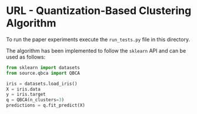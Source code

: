 # URL - Quantization-Based Clustering Algorithm
To run the paper experiments execute the `run_tests.py` file in this directory.

The algorithm has been implemented to follow the `sklearn` API and can be used as follows:
```python
from sklearn import datasets
from source.qbca import QBCA

iris = datasets.load_iris()
X = iris.data
y = iris.target
q = QBCA(n_clusters=3)
predictions = q.fit_predict(X)

```